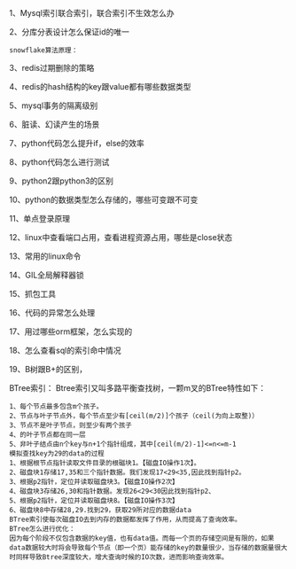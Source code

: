 1、Mysql索引联合索引，联合索引不生效怎么办

2、分库分表设计怎么保证id的唯一

```
snowflake算法原理：
```

3、redis过期删除的策略

4、redis的hash结构的key跟value都有哪些数据类型

5、mysql事务的隔离级别

6、脏读、幻读产生的场景

7、python代码怎么提升if，else的效率

8、python代码怎么进行测试

9、python2跟python3的区别

10、python的数据类型怎么存储的，哪些可变跟不可变

11、单点登录原理

12、linux中查看端口占用，查看进程资源占用，哪些是close状态

13、常用的linux命令

14、GIL全局解释器锁

15、抓包工具

16、代码的异常怎么处理

17、用过哪些orm框架，怎么实现的

18、怎么查看sql的索引命中情况

19、B树跟B+的区别，

BTree索引：
	Btree索引又叫多路平衡查找树，一颗m叉的BTree特性如下：

```
1、每个节点最多包含m个孩子。
2、节点与叶子节点外，每个节点至少有[ceil(m/2)]个孩子（ceil(为向上取整)）
3、节点不是叶子节点，则至少有两个孩子
4、的叶子节点都在同一层
5、非叶子结点由n个key与n+1个指针组成，其中[ceil(m/2)-1]<=n<=m-1
模拟查找key为29的data的过程
1、根据根节点指针读取文件目录的根磁块1。【磁盘IO操作1次】。
2、磁盘块1存储17,35和三个指针数据。我们发现17<29<35,因此找到指针p2。
3、根据p2指针，定位并读取磁盘块3。【磁盘IO操作2次】
4、磁盘块3存储26,30和指针数据。发现26<29<30因此找到指针p2、
5、根据p2指针，定位并读取磁盘块8。【磁盘IO操作3次】
6、磁盘块8中存储28,29.找到29，获取29所对应的数据data
BTree索引使每次磁盘IO去到内存的数据都发挥了作用，从而提高了查询效率。
BTree怎么进行优化：
因为每个阶段不仅包含数据的key值，也有data值。而每一个页的存储空间是有限的，如果data数据较大时将会导致每个节点（即一个页）能存储的key的数量很少，当存储的数据量很大时同样导致Btree深度较大，增大查询时候的IO次数，进而影响查询效率。


```






